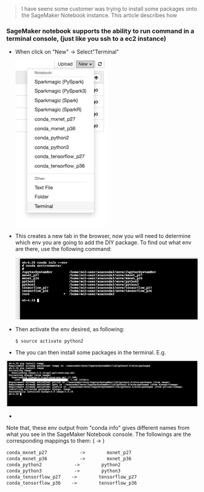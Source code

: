 > I have seens some customer was trying to install some packages onto the SageMaker Notebook instance. This article describes how

### SageMaker notebook supports the ability to run command in a terminal console, (just like you ssh to a ec2 instance)

- When click on "New" -> Select"Terminal"

  ![](images/smnew.png)


- This creates a new tab in the browser, now you will need to determine which env you are going to add the DIY package. To find out what env are there, use the following command:
  
  ![](images/smenv.png)

- Then activate the env desired, as following:
  
  ```
  $ source activate python2
  ```
  
- The you can then install some packages in the terminal. E.g.

![](images/smterminal.png)

-

Note that, these env output from "conda info" gives different names from what you see in the SageMaker Notebook console. The followings are the corresponding mappings to them: (<Notebook> -> <conda info>)


```
conda_mxnet_p27            ->        mxnet_p27
conda_mxnet_p36            ->        mxnet_p36
conda_python2            ->        python2
conda_python3            ->        python3
conda_tensorflow_p27    ->        tensorflow_p27
conda_tensorflow_p36    ->        tensorflow_p36
```
